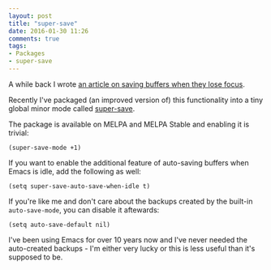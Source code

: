 ```yaml
---
layout: post
title: "super-save"
date: 2016-01-30 11:26
comments: true
tags:
- Packages
- super-save
---
```


A while back I wrote
[an article on saving buffers when they lose focus](http://batsov.com/articles/2012/03/08/emacs-tip-number-5-save-buffers-automatically-on-buffer-or-window-switch/).

Recently I've packaged (an improved version of) this functionality
into a tiny global minor mode called
[super-save](https://github.com/bbatsov/super-save).

The package is available on MELPA and MELPA Stable and enabling it is trivial:

``` elisp
(super-save-mode +1)
```

If you want to enable the additional feature of auto-saving buffers
when Emacs is idle, add the following as well:

``` elisp
(setq super-save-auto-save-when-idle t)
```

If you're like me and don't care about the backups created by the
built-in `auto-save-mode`, you can disable it aftewards:

``` elisp
(setq auto-save-default nil)
```

I've been using Emacs for over 10 years
now and I've never needed the auto-created backups - I'm either very
lucky or this is less useful than it's supposed to be.
